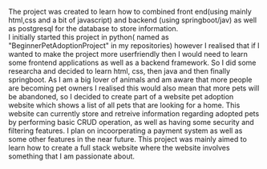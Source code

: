 The project was created to learn how to combined front end(using mainly html,css and a bit of javascript) and backend (using springboot/jav) as well as postgresql for the database to store information.  
I initially started this project in python( named as "BeginnerPetAdoptionProject" in my repositories) however I realised that if I wanted to make the project more userfriendly then I  would need to learn some frontend
applications as well as a backend framework. So I did some researcha and decided to learn html, css, then java and then finally springboot. As I am a big lover of animals and am aware that more people are becoming 
pet owners I realised this would also mean that more pets will be abandoned, so I decided to  create part of a website pet adoption website which shows a list of all pets that are looking for a home. This website 
can currently  store and retreive information regarding adopted pets by performing  basic CRUD operation,  as well as having some security and  filtering features. I plan on incoorperating a payment system as well
as some other features in the near future. This project was mainly aimed to learn how to create a full stack website where the website involves something that I am passionate about. 
